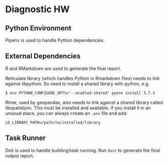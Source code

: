 # Diagnostic HW
## Python Environment
Pipenv is used to handle Python dependencies.

## External Dependencies
R and RMarkdown are used to generate the final report.

Reticulate library (which handles Python in Rmarkdown files) needs to link
against libpython. So need to install a shared library with python, e.g.

```
$ env PYTHON_CONFIGURE_OPTS="--enabled-shared" pyenv install 3.7.3
```

Rtree, used by geopandas, also needs to link against a shared library called
libspatialjoin. This must be installed and available. If you install it in an
unusual place, you can always create an `.env` file and add:
```
LD_LIBRARY_PATH=/path/to/installed/library
```

## Task Runner
Doit is used to handle building/task running. Run `doit` to generate the final
output report.
